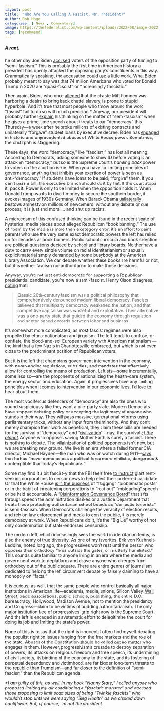 ```yaml
---
layout: post
title:  "Who Are You Calling A Fascist, Mr. President?"
author: Bob Hoge
categories: [ News , Commentary]
image: https://thefederalist.com/wp-content/uploads/2022/08/image-2022-08-30T165901.035.png
tags: [recommend]
---
```

##### A rant.
he other day Joe Biden  [accused](https://www.politico.com/news/2022/08/25/biden-trump-philosophy-semi-fascism-00053831)  voters of the opposition party of turning to “semi-fascism.” This is probably the first time in American history a president has openly attacked the opposing party’s constituents in this way. Grammatically speaking, the accusation could use a little work. What Biden probably meant to say was that 74 million Americans who voted for Donald Trump in 2020 are “quasi-fascist” or “increasingly fascistic.”

Then again, Biden, who once  [alleged](https://abcnews.go.com/blogs/politics/2012/08/vp-biden-says-republicans-are-going-to-put-yall-back-in-chains)  that the chaste Mitt Romney was harboring a desire to bring back chattel slavery, is prone to stupid hyperbole. And it’s true that most people who throw around the word “fascist” fail to do so with much precision.* Anyway, our president will probably further  [explain](https://abcnews.go.com/Politics/wireStory/biden-deliver-prime-time-speech-battle-democracy-89017255)  his thinking on the matter of “semi-fascism” when he gives a prime-time speech about threats to our “democracy” this Thursday—a week after he broke millions of existing contracts and unilaterally “forgave” student loans by executive decree. Biden has  [engaged](https://www.nationalreview.com/corner/the-new-york-times-agrees-with-joe-biden-that-joe-biden-is-acting-like-a-dictator/)  in historic and unprecedented abuses of White House power. Sometimes, the chutzpah is staggering.

These days, the word “democracy,” like “fascism,” has lost all meaning. According to Democrats, asking someone to show ID before voting is an attack on “democracy,” but so is the Supreme Court’s  _handing back_  power to voters on the abortion issue. When you have no limiting principles of governance, anything that inhibits your exertion of power is seen as anti-“democracy.” If students have loans to be paid, “forgive” them. If you can’t pass a bill, the executive branch should do it by fiat. If the court stops it, pack it. Power is only to be limited when the opposition holds it. When Donald Trump wants to divert money to secure the southern border, it evokes images of 1930s Germany. When Barack Obama  [unilaterally](https://thefederalist.com/2017/01/19/10-ways-obama-violated-constitution-presidency/)  bestows amnesty on millions of newcomers, without any debate or due process, it is just and moral … and shut up racists.

A microcosm of this confused thinking can be found in the recent spate of hysterical media pieces about alleged Republican “book banning.” The use of “ban” by the media is more than a category error, it’s an effort to paint parents who use the very same exact democratic powers the left has relied on for decades as book burners. Public school curricula and book selection are political questions decided by school and library boards. Neither have a duty to carry every single volume on racial identitarianism or sexually explicit material simply demanded by some busybody at the American Library Association. We can debate whether these books are harmful or not, but it is neither fascism nor authoritarian to make those decisions.

Anyway, you’re not just anti-democratic for supporting a Republican presidential candidate, you’re now a semi-fascist. Henry Olson disagrees,  [noting](https://www.washingtonpost.com/opinions/2022/08/26/semi-fascism-biden-maga-gop/)  that:

> Classic 20th-century fascism was a political philosophy that comprehensively denounced modern liberal democracy. Fascists believed that multiparty democracy weakened the nation, and that competitive capitalism was wasteful and exploitative. Their alternative was a one-party state that guided the economy through regulation and sector-based accords between labor and business.

It’s somewhat more complicated, as most fascist regimes were also propelled by ethno-nationalism and jingoism. The left tends to confuse, or conflate, the blood-and-soil European variety with American nationalism — the kind that a few Nazis in Charlottesville embraced, but which is not even close to the predominant position of Republican voters.

But it is the left that champions government intervention in the economy, with never-ending regulations, subsidies, and mandates that effectively allow for controlling the means of production. Leftists—some incrementally, some less so—are the proponents of nationalizing the health-care system, the energy sector, and education. Again, if progressives have any limiting principles when it comes to intervention in our economic lives, I’d love to hear about them.

The most vociferous defenders of “democracy” are also the ones who sound suspiciously like they want a one-party state. Modern Democrats have stopped debating policy or accepting the legitimacy of anyone who stands in their way. They will pass massive, generational reforms using parliamentary tricks, without any input from the minority. And they don’t merely champion their work as beneficial, they claim these bills are needed for the survival of “democracy” and “[civilization](https://www.nytimes.com/2022/08/08/opinion/climate-inflation-bill.html)” – nay, the survival  _[of the planet](https://www.nytimes.com/2022/08/01/opinion/can-inflation-reduction-save-the-planet.html)_. Anyone who opposes saving Mother Earth is surely a fascist. There is nothing to debate. The villainization of political opponents isn’t new, but we are breaking new ground. We live in an era where a failed former CIA director, Michael Hayden—the man who was on watch during 9/11—[says](https://www.businessinsider.in/politics/world/news/former-cia-director-said-he-agrees-with-notion-that-theres-no-political-force-more-dangerous-than-republicans/articleshow/93646256.cms)  that he has “never come across a political force more nihilistic, dangerous & contemptible than today’s Republicans.”

Some may find it a bit fascist-y that the FBI feels free  [to instruct](https://thefederalist.com/2022/08/30/zuckerbergs-admission-of-fbi-meddling-in-2020-election-is-even-bigger-than-it-seems/)  giant rent-seeking corporations to censor news to help elect their preferred candidate. Or that the White House  [is in the business](https://nypost.com/2022/01/30/government-has-no-business-rooting-out-misinformation/) of “flagging” “problematic posts” or in the habit of threatening corporations to “root out” “misleading” speech or be held accountable. A “[Disinformation Governance Board](https://www.nationalreview.com/2022/04/bidens-ministry-of-truth/)” that sifts through speech the administration dislikes or a Justice Department that treats those protesting authoritarian school boards as “domestic terrorists” is semi-fascism. When Democrats challenge the veracity of election results, and rely on law enforcement and media to con the public, it is merely democracy at work. When Republicans do it, it’s the “Big Lie” worthy of not only condemnation but state-endorsed censorship.

The modern left, which increasingly sees the world in identitarian terms, is also the enemy of true diversity. As one of my favorites, Erik von Kuehnelt-Leddihn, noted long ago, the progressives won’t rest until the person who opposes their orthodoxy “lives outside the gates, or is utterly humiliated.” This sounds quite familiar to anyone living in an era where the media and government work to deplatform and chase anyone who diverges from orthodoxy out of the public square. There are entire genres of journalism dedicated to helping the left circumvent debate by falsely claiming to have a monopoly on “facts.”

It is curious, as well, that the same people who control basically all major institutions in American life—academia, media, unions, Silicon Valley,  [Wall Street](https://www.npr.org/2020/08/17/902626429/wall-streets-big-money-is-betting-on-biden-and-democrats-in-2020), trade associations, public schools, publishing, the entire D.C. bureaucracy, Hollywood, Madison Avenue, not to mention the presidency and Congress—claim to be victims of budding authoritarianism. The only major institution free of progressives’ grip right now is the Supreme Court. And the left is engaged in a systematic effort to delegitimize the court for doing its job and limiting the state’s power.

None of this is to say that the right is innocent. I often find myself debating the populist right on issues ranging from the free markets and the role of the state. Abuses of the Constitution  [should](https://www.nationalreview.com/2020/05/trumps-illiberal-fairness-doctrine/)  be called  [out](https://www.nationalreview.com/corner/trumps-eviction-moratorium-is-state-sanctioned-theft/)  no  [matter](https://www.nationalreview.com/2020/08/trumps-executive-overreach-follows-in-obamas-footsteps/)  who engages in them. However, progressivism’s crusade to destroy separation of powers, its attacks on religious freedom and free speech, its undermining of civil society, its binding of the economy to the state, and its fostering of perpetual dependency and victimhood, are far bigger long-term threats to the republic than Trumpism—and far closer to the definition of “semi-fascism” than the Republican agenda.

_*I am guilty of this, as well. In my book “Nanny State,” I called anyone who proposed limiting my air conditioning a “fascistic monster” and accused those proposing to limit soda sizes of being “Twinkie fascists” who wouldn’t stop until we were saying “Sieg Health” as we choked down cauliflower. But, of course, I’m not the president._
<!--stackedit_data:
eyJoaXN0b3J5IjpbLTEyNDg5NDQyOTksMTg3NTI1NDkxNl19
-->